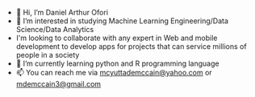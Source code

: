 - 👋 Hi, I’m Daniel Arthur Ofori
- 👀 I’m interested in studying Machine Learning Engineering/Data Science/Data Analytics
-    I'm looking to collaborate with any expert in Web and mobile development to develop apps for projects that can service millions of people in a society
- 🌱 I’m currently learning python and R programming language
- 📫 You can reach me via mcyuttademccain@yahoo.com or mdemccain3@gmail.com

<!---
mcarthur21/mcarthur21 is a ✨ special ✨ repository because its `README.md` (this file) appears on your GitHub profile.
You can click the Preview link to take a look at your changes.
--->

